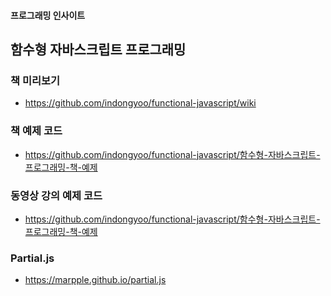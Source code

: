 #### 프로그래밍 인사이트
## 함수형 자바스크립트 프로그래밍

### 책 미리보기
 - https://github.com/indongyoo/functional-javascript/wiki

### 책 예제 코드
 - https://github.com/indongyoo/functional-javascript/함수형-자바스크립트-프로그래밍-책-예제

### 동영상 강의 예제 코드
 - https://github.com/indongyoo/functional-javascript/함수형-자바스크립트-프로그래밍-책-예제

### Partial.js
 - https://marpple.github.io/partial.js
